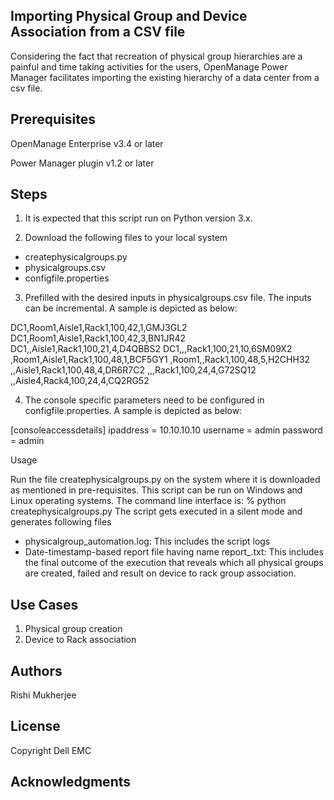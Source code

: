 ## Importing Physical Group and Device Association from a CSV file

Considering the fact that recreation of physical group hierarchies are a painful and time taking activities for the users, 
OpenManage Power Manager facilitates importing the existing hierarchy of a data center from a csv file.

## Prerequisites
OpenManage Enterprise v3.4 or later

Power Manager plugin v1.2 or later

## Steps
1.	It is expected that this script run on Python version 3.x.

2.	Download the following files to your local system

-	createphysicalgroups.py
-	physicalgroups.csv
-	configfile.properties

3.	Prefilled with the desired inputs in physicalgroups.csv file. The inputs can be incremental. A sample is depicted as below:

DC1,Room1,Aisle1,Rack1,100,42,1,GMJ3GL2
DC1,Room1,Aisle1,Rack1,100,42,3,BN1JR42
DC1,,Aisle1,Rack1,100,21,4,D4QBBS2
DC1,,,Rack1,100,21,10,6SM09X2
,Room1,Aisle1,Rack1,100,48,1,BCF5GY1
,Room1,,Rack1,100,48,5,H2CHH32
,,Aisle1,Rack1,100,48,4,DR6R7C2
,,,Rack1,100,24,4,G72SQ12
,,Aisle4,Rack4,100,24,4,CQ2RG52

4.	The console specific parameters need to be configured in configfile.properties. A sample is depicted as below:

[consoleaccessdetails]
ipaddress = 10.10.10.10
username = admin
password = admin


Usage

Run the file createphysicalgroups.py on the system where it is downloaded as mentioned in pre-requisites. This script can be 
run on Windows and Linux operating systems. The command line interface is:
% python createphysicalgroups.py
The script gets executed in a silent mode and generates following files
-	physicalgroup_automation.log: This includes the script logs
-	Date-timestamp-based report file having name report_<DateTimestamp>.txt: This includes the final outcome of the execution 
that reveals which all physical groups are created, failed and result on device to rack group association.


## Use Cases

1. Physical group creation
2. Device to Rack association

## Authors

Rishi Mukherjee

## License

Copyright Dell EMC


## Acknowledgments


